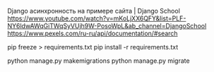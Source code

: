 Django асинхронность на примере сайта | Django School
https://www.youtube.com/watch?v=mKoLjXX6QFY&list=PLF-NY6ldwAWqGiTWqSyVUjh9W-PosoWpL&ab_channel=DjangoSchool
https://www.pexels.com/ru-ru/api/documentation/#search

pip freeze > requirements.txt
pip install -r requirements.txt

python manage.py makemigrations
python manage.py migrate